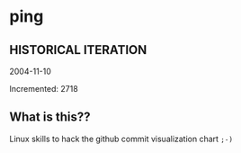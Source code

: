 # ping

## HISTORICAL ITERATION
2004-11-10

Incremented: 2718

## What is this?? 
Linux skills to hack the github commit visualization chart `;-)`
